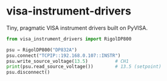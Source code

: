 # visa-instrument-drivers

Tiny, pragmatic VISA instrument drivers built on PyVISA.

```python
from visa_instrument_drivers import RigolDP800

psu = RigolDP800("DP832A")
psu.connect("TCPIP::192.168.0.107::INSTR")
psu.write_source_voltage(13.5)          # CH1
print(psu.read_source_voltage())        # 13.5 (setpoint)
psu.disconnect()